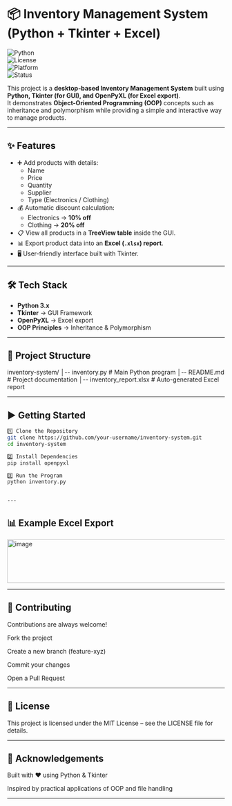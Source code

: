 # 📦 Inventory Management System (Python + Tkinter + Excel)

![Python](https://img.shields.io/badge/Python-3.x-blue?logo=python)  
![License](https://img.shields.io/badge/License-MIT-green.svg)  
![Platform](https://img.shields.io/badge/Platform-Desktop-lightgrey?logo=windows)  
![Status](https://img.shields.io/badge/Status-Active-brightgreen)  

This project is a **desktop-based Inventory Management System** built using **Python, Tkinter (for GUI), and OpenPyXL (for Excel export)**.  
It demonstrates **Object-Oriented Programming (OOP)** concepts such as inheritance and polymorphism while providing a simple and interactive way to manage products.

---

## ✨ Features
- ➕ Add products with details:
  - Name  
  - Price  
  - Quantity  
  - Supplier  
  - Type (Electronics / Clothing)
- 💰 Automatic discount calculation:
  - Electronics → **10% off**  
  - Clothing → **20% off**
- 📋 View all products in a **TreeView table** inside the GUI.
- 📊 Export product data into an **Excel (`.xlsx`) report**.
- 🖥️ User-friendly interface built with Tkinter.

---

## 🛠️ Tech Stack
- **Python 3.x**
- **Tkinter** → GUI Framework  
- **OpenPyXL** → Excel export  
- **OOP Principles** → Inheritance & Polymorphism  

---

## 📂 Project Structure

inventory-system/
│-- inventory.py # Main Python program
│-- README.md # Project documentation
│-- inventory_report.xlsx # Auto-generated Excel report


---

## ▶️ Getting Started
```bash
1️⃣ Clone the Repository
git clone https://github.com/your-username/inventory-system.git
cd inventory-system

2️⃣ Install Dependencies
pip install openpyxl

3️⃣ Run the Program
python inventory.py


---
```
## 📊 Example Excel Export
<img width="660" height="101" alt="image" src="https://github.com/user-attachments/assets/117af9c9-3651-46ea-9d17-409cb55eb6cf" />

---

## 🤝 Contributing
Contributions are always welcome!

Fork the project

Create a new branch (feature-xyz)

Commit your changes

Open a Pull Request

---

## 📄 License

This project is licensed under the MIT License – see the LICENSE
 file for details.

---

## 🌟 Acknowledgements

Built with ❤️ using Python & Tkinter

Inspired by practical applications of OOP and file handling


---


